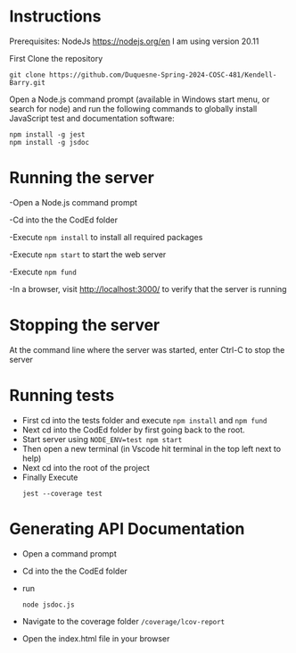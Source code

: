 # Instructions

Prerequisites:
NodeJs https://nodejs.org/en I am using version 20.11

First Clone the repository

```
git clone https://github.com/Duquesne-Spring-2024-COSC-481/Kendell-Barry.git
```


Open a Node.js command prompt (available in Windows start menu, or search for node) and run the following commands
to globally install JavaScript test and documentation software:

```
npm install -g jest
npm install -g jsdoc
```

# Running the server

-Open a Node.js command prompt

-Cd into the the CodEd folder

-Execute `npm install` to install all required packages

-Execute `npm start` to start the web server

-Execute `npm fund` 

-In a browser, visit [http://localhost:3000/](http://localhost:3000/) to verify that the server is running

# Stopping the server

At the command line where the server was started, enter Ctrl-C to stop the server

# Running tests
- First cd into the tests folder and execute `npm install` and `npm fund`
- Next cd into the CodEd folder by first going back to the root.
- Start server using `NODE_ENV=test npm start`
- Then open a new terminal (in Vscode hit terminal in the top left next to help)
- Next cd into the root of the project
- Finally Execute
  ```
  jest --coverage test
  ```

# Generating API Documentation 

- Open a command prompt

- Cd into the the CodEd folder

- run
  ```
  node jsdoc.js
  ```

- Navigate to the coverage folder `/coverage/lcov-report`
- Open the index.html file in your browser
